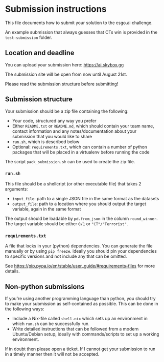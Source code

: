 # Submission instructions

This file documents how to submit your solution to the csgo.ai challenge.

An example submission that always guesses that CTs win is provided in the `test-submission` folder.

## Location and deadline

You can upload your submission here: https://ai.skybox.gg

The submission site will be open from now until August 21st.

Please read the submission structure before submitting!

## Submission structure

Your submission should be a zip file containing the following:

- Your code, structured any way you prefer
- Either `README.txt` or `README.md`, which should contain your team name, contact
  information and any notes/documentation about your submission that you would
  like to share
- `run.sh`, which is described below
- Optional: `requirements.txt`, which can contain a number of python packages that will be placed in a virtualenv before running the code

The script `pack_submission.sh` can be used to create the zip file.

### `run.sh`

This file should be a shellcript (or other executable file) that takes 2 arguments:

- `input_file`: path to a single JSON file in the same format as the datasets
- `output_file`: path to a location where you should output the target variable, again in the same format

The output should be loadable by `pd.from_json` in the column `round_winner`. The target variable should be either `0/1` or `"CT"/"Terrorist"`.

### `requirements.txt`

A file that locks in your (python) dependencies. You can generate the file
manually or by using `pip freeze`. Ideally you should pin your dependencies
to specific versions and not include any that can be omitted.

See https://pip.pypa.io/en/stable/user_guide/#requirements-files for more details.

## Non-python submissions

If you're using another programming language than python, you should try to
make your submission as self-contained as possible.
This can be done in the following ways:

- Include a Nix-file called `shell.nix` which sets up an environment in which `run.sh` can be successfully run.
- Write detailed instructions that can be followed from a modern Ubuntu/Debian setup, ideally with commands/scripts to set up a working environment.

If in doubt then please open a ticket. If I cannot get your submission to run
in a timely manner then it will not be accepted.
